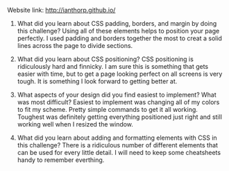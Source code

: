 Website link: http://ianthorp.github.io/

1. What did you learn about CSS padding, borders, and margin by doing this challenge?
  Using all of these elements helps to position your page perfectly. I used padding and borders together the most to creat a solid lines across the page to divide sections.

2. What did you learn about CSS positioning?
  CSS positioning is ridiculously hard and finnicky. I am sure this is something that gets easier with time, but to get a page looking perfect on all screens is very tough. It is something I look forward to getting better at.

3. What aspects of your design did you find easiest to implement? What was most difficult?
  Easiest to implement was changing all of my colors to fit my scheme. Pretty simple commands to get it all working. Toughest was definitely getting everything positioned just right and still working well when I resized the window.

4. What did you learn about adding and formatting elements with CSS in this challenge?
  There is a ridiculous number of different elements that can be used for every little detail. I will need to keep some cheatsheets handy to remember everthing.